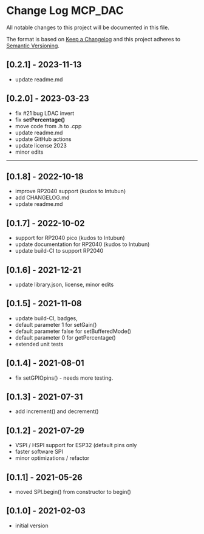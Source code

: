 # Change Log MCP_DAC

All notable changes to this project will be documented in this file.

The format is based on [Keep a Changelog](http://keepachangelog.com/)
and this project adheres to [Semantic Versioning](http://semver.org/).


## [0.2.1] - 2023-11-13
- update readme.md


## [0.2.0] - 2023-03-23
- fix #21 bug LDAC invert
- fix **setPercentage()**
- move code from .h to .cpp
- update readme.md
- update GitHub actions
- update license 2023
- minor edits

----

## [0.1.8] - 2022-10-18
- improve RP2040 support (kudos to Intubun)
- add CHANGELOG.md
- update readme.md

## [0.1.7] - 2022-10-02
- support for RP2040 pico (kudos to Intubun)
- update documentation for RP2040 (kudos to Intubun)
- update build-CI to support RP2040

## [0.1.6] - 2021-12-21
- update library.json, license, minor edits

## [0.1.5] - 2021-11-08
- update build-CI, badges,
- default parameter 1 for setGain()
- default parameter false for setBufferedMode()
- default parameter 0 for getPercentage()
- extended unit tests

## [0.1.4] - 2021-08-01
- fix setGPIOpins() - needs more testing.

## [0.1.3] - 2021-07-31
- add increment() and decrement()

## [0.1.2] - 2021-07-29
- VSPI / HSPI support for ESP32 (default pins only
- faster software SPI
- minor optimizations / refactor

## [0.1.1] - 2021-05-26
- moved SPI.begin() from constructor to begin()

## [0.1.0] - 2021-02-03
- initial version

